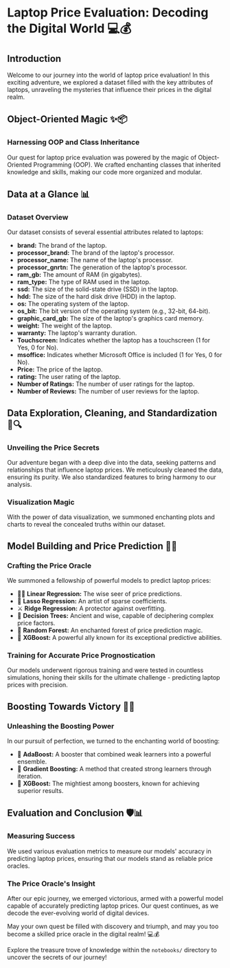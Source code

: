 # Laptop Price Evaluation: Decoding the Digital World 💻💰

## Introduction

Welcome to our journey into the world of laptop price evaluation! In this exciting adventure, we explored a dataset filled with the key attributes of laptops, unraveling the mysteries that influence their prices in the digital realm.

## Object-Oriented Magic ✨📦

### Harnessing OOP and Class Inheritance

Our quest for laptop price evaluation was powered by the magic of Object-Oriented Programming (OOP). We crafted enchanting classes that inherited knowledge and skills, making our code more organized and modular.

## Data at a Glance 📊

### Dataset Overview

Our dataset consists of several essential attributes related to laptops:

- **brand:** The brand of the laptop.
- **processor_brand:** The brand of the laptop's processor.
- **processor_name:** The name of the laptop's processor.
- **processor_gnrtn:** The generation of the laptop's processor.
- **ram_gb:** The amount of RAM (in gigabytes).
- **ram_type:** The type of RAM used in the laptop.
- **ssd:** The size of the solid-state drive (SSD) in the laptop.
- **hdd:** The size of the hard disk drive (HDD) in the laptop.
- **os:** The operating system of the laptop.
- **os_bit:** The bit version of the operating system (e.g., 32-bit, 64-bit).
- **graphic_card_gb:** The size of the laptop's graphics card memory.
- **weight:** The weight of the laptop.
- **warranty:** The laptop's warranty duration.
- **Touchscreen:** Indicates whether the laptop has a touchscreen (1 for Yes, 0 for No).
- **msoffice:** Indicates whether Microsoft Office is included (1 for Yes, 0 for No).
- **Price:** The price of the laptop.
- **rating:** The user rating of the laptop.
- **Number of Ratings:** The number of user ratings for the laptop.
- **Number of Reviews:** The number of user reviews for the laptop.

## Data Exploration, Cleaning, and Standardization 🧹🔍

### Unveiling the Price Secrets

Our adventure began with a deep dive into the data, seeking patterns and relationships that influence laptop prices. We meticulously cleaned the data, ensuring its purity. We also standardized features to bring harmony to our analysis.

### Visualization Magic

With the power of data visualization, we summoned enchanting plots and charts to reveal the concealed truths within our dataset.

## Model Building and Price Prediction 🤖🔮

### Crafting the Price Oracle

We summoned a fellowship of powerful models to predict laptop prices:

- 🧙‍♂️ **Linear Regression:** The wise seer of price predictions.
- 🌟 **Lasso Regression:** An artist of sparse coefficients.
- ⚔️ **Ridge Regression:** A protector against overfitting.
- 🌲 **Decision Trees:** Ancient and wise, capable of deciphering complex price factors.
- 🌳 **Random Forest:** An enchanted forest of price prediction magic.
- 🚀 **XGBoost:** A powerful ally known for its exceptional predictive abilities.

### Training for Accurate Price Prognostication

Our models underwent rigorous training and were tested in countless simulations, honing their skills for the ultimate challenge - predicting laptop prices with precision.

## Boosting Towards Victory 🚀🌟

### Unleashing the Boosting Power

In our pursuit of perfection, we turned to the enchanting world of boosting:

- 🚀 **AdaBoost:** A booster that combined weak learners into a powerful ensemble.
- 🌟 **Gradient Boosting:** A method that created strong learners through iteration.
- 🌌 **XGBoost:** The mightiest among boosters, known for achieving superior results.

## Evaluation and Conclusion 🛡️📊

### Measuring Success

We used various evaluation metrics to measure our models' accuracy in predicting laptop prices, ensuring that our models stand as reliable price oracles.

### The Price Oracle's Insight

After our epic journey, we emerged victorious, armed with a powerful model capable of accurately predicting laptop prices. Our quest continues, as we decode the ever-evolving world of digital devices.

May your own quest be filled with discovery and triumph, and may you too become a skilled price oracle in the digital realm! 💻💰

Explore the treasure trove of knowledge within the `notebooks/` directory to uncover the secrets of our journey!
